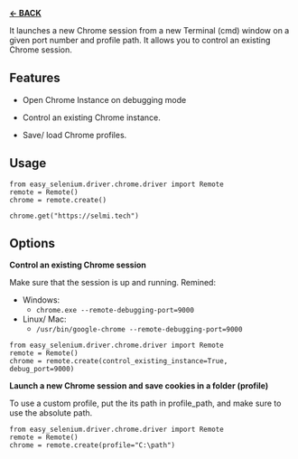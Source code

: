 [**← BACK**](../../README.md)

It launches a new Chrome session from a new Terminal (cmd) window on a given port number and profile path. It allows you to control an existing Chrome session.
 

## Features

- Open Chrome Instance on debugging mode

- Control an existing Chrome instance.

- Save/ load Chrome profiles.

## Usage

```
from easy_selenium.driver.chrome.driver import Remote
remote = Remote()
chrome = remote.create()

chrome.get("https://selmi.tech")

```

## Options

**Control an existing Chrome session**

Make sure that the session is up and running.
Remined: 
 - Windows: 
   - ``` chrome.exe --remote-debugging-port=9000 ```
 - Linux/ Mac: 
   - ``` /usr/bin/google-chrome --remote-debugging-port=9000 ```

```
from easy_selenium.driver.chrome.driver import Remote
remote = Remote()
chrome = remote.create(control_existing_instance=True, debug_port=9000)
```

**Launch a new Chrome session and save cookies in a folder (profile)**

To use a custom profile, put the its path in profile_path, and make sure to use the absolute path.
```
from easy_selenium.driver.chrome.driver import Remote
remote = Remote()
chrome = remote.create(profile="C:\path")
```